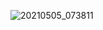 ![20210505_073811](https://user-images.githubusercontent.com/62225185/126783212-f769fa22-f985-424b-beb7-f22bb43c2279.png)

